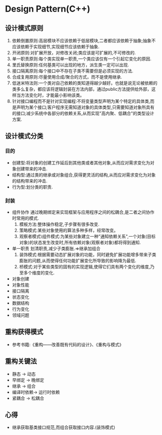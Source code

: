 # Design Pattern(C++)

## 设计模式原则
1. 依赖倒置原则:高层模块不应该依赖于低层模块,二者都应该依赖于抽象;抽象不应该依赖于实现细节,实现细节应该依赖于抽象.
2. 开闭原则:对扩展开放，对修改关闭;类应该是可扩展的,不可修改的.
3. 单一职责原则:每个类实现单一职责,一个类应该仅有一个引起它变化的原因.
4. 里氏替换原则:任何基类可以出现的地方，派生类一定可以出现.
5. 接口隔离原则:每个接口中不存在子类不需要但是必须实现的方法.
6. 合成复用原则:尽量使用合成/聚合的方式，而不是使用继承.
7. 低迷米特法则:一个类对自己依赖的类知道得越少越好。也就是说无论被依赖的类多么复杂，都应该将逻辑封装在方法内部，通过public方法提供给外部，这样当方法变化时，才能最小影响该类。
8. 针对接口编程而不是针对实现编程:不将变量类型声明为某个特定的具体类,而是声明为某个接口;客户程序无需知道对象的具体类型,只需要知道对象所具有的接口;减少系统中各部分的依赖关系,从而实现"高内聚、低耦合"的类型设计方案.

## 设计模式分类
### 目的
- 创建型:将对象的创建工作延后到其他类或者其他对象,从而应对需求变化为对象创建带来的冲击.
- 结构型:通过类的继承或对象组合,获得更灵活的结构,从而应对需求变化为对象的结构带来的冲击.
- 行为型:划分类的职责.

### 封装
- 组件协作
  通过晚期绑定来实现框架与应用程序之间的松耦合,是二者之间协作时常用的模式.
  1. 模板方法:整体操作稳定,子步骤有很多改变.
  2. 策略模式:某些对象使用的算法多种多样，经常改变。
  3. 观察者模式\组件模式:为某些对象建立一种"通知依赖关系",一个对象(目标对象)的状态发生改变时,所有依赖对象(观察者对象)都将得到通知.
- 单一职责
  划清职责,减少子类膨胀.=>继承加组合
  1. 装饰模式:根据需要动态扩展对象的功能，同时避免扩展功能增多带来子类膨胀的问题,从而使得任何功能扩展变化所导致的影响降为最低.
  2. 桥模式:对于某些类型的固有的实现逻辑,使得它们具有两个变化的维度,乃至多个维度的变化.
- 对象创建
- 对象性能
- 接口隔离
- 状态变化
- 数据结构
- 行为变化
- 领域问题

## 重构获得模式
- 参考书籍:《重构——改善既有代码的设计》、《重构与模式》

## 重构关键法
- 静态      ->  动态
- 早绑定    ->  晚绑定
- 继承      ->  组合
- 编译时依赖->  运行时依赖
- 紧耦合    ->  松耦合

## 心得
- 继承获取基类接口规范,而组合获取接口内容.(装饰模式)